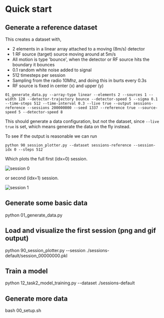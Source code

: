 # Quick start

## Generate a reference dataset 

This creates a dataset with,
- 2 elements in a linear array attached to a moving (8m/s) detector
- 1 RF source (target) source moving around at 5m/s
- All motion is type 'bounce', when the detector or RF source hits the boundary it bounces
- 0.1 random white noise added to signal
- 512 timesteps per session
- Sampling from the radio 10Mhz, and doing this in burts every 0.3s
- RF source is fixed in center (x) and upper (y)

```01_generate_data.py --array-type linear --elements 2 --sources 1 --width 128 --detector-trajectory bounce --detector-speed 5 --sigma 0.1 --time-steps 512 --time-interval 0.3 --live true --output sessions-reference --sessions 200000000 --seed 1337 --reference true --source-speed 5 --detector-speed 8```

This should generate a data configuration, but not the dataset, since `--live true` is set, which means generate the data on the fly instead. 

To see if the output is reasonable we can run

```python 90_session_plotter.py --dataset sessions-reference --session-idx 0 --steps 512```

Which plots the full first (idx=0) session.

![session 0](../../images/session_reference_example0.gif)

or second (idx=1) session.

![session 1](../../images/session_reference_example1.gif)


## Generate some basic data
python 01_generate_data.py

## Load and visualize the first session (png and gif output)
python 90_session_plotter.py --session ./sessions-default/session_00000000.pkl 

## Train a model
python 12_task2_model_training.py --dataset ./sessions-default

## Generate more data
bash 00_setup.sh
